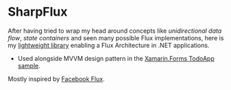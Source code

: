 # SharpFlux
After having tried to wrap my head around concepts like _unidirectional data flow_, _state containers_ and seen many possible Flux implementations, here is my [lightweight library](https://github.com/samih7/SharpFlux/tree/master/SharpFlux/SharpFlux) enabling a Flux Architecture in .NET applications.

* Used alongside MVVM design pattern in the [Xamarin.Forms TodoApp sample](https://github.com/samih7/SharpFlux/tree/master/SharpFlux/TodoApp).

Mostly inspired by [Facebook Flux](https://github.com/facebook/flux/).
